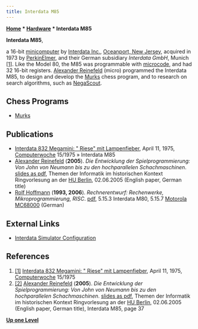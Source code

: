 ```yaml
---
title: Interdata M85
---
```

**[Home](Home "Home") \* [Hardware](Hardware "Hardware") \* Interdata M85**


**Interdata M85**,  

a 16-bit [minicomputer](https://en.wikipedia.org/wiki/Minicomputer) by [Interdata Inc.](https://en.wikipedia.org/wiki/Interdata), [Oceanport, New Jersey](https://en.wikipedia.org/wiki/Oceanport,_New_Jersey), acquired in 1973 by [PerkinElmer](https://en.wikipedia.org/wiki/Perkin-Elmer), and their German subsidiary *Interdata GmbH*, Munich <a id="cite-note-1" href="#cite-ref-1">[1]</a>. Like the Model 80, the M85 was programmable with [microcode](https://en.wikipedia.org/wiki/Microcode), and had 32 16-bit registers. [Alexander Reinefeld](Alexander_Reinefeld "Alexander Reinefeld") (micro) programmed the Interdata M85, to design and develop the [Murks](Murks "Murks") chess program, and to research on search algorithms, such as [NegaScout](NegaScout "NegaScout").



## Chess Programs


* [Murks](Murks "Murks")


## Publications


* [Interdata 832 Megamini: " Riese" mit Lampenfieber](http://www.computerwoche.de/a/riese-mit-lampenfieber,1204046), April 11, 1975, [Computerwoche](#woche) 15/1975 » Interdata M85
* [Alexander Reinefeld](Alexander_Reinefeld "Alexander Reinefeld") (**2005**). *Die Entwicklung der Spielprogrammierung: Von John von Neumann bis zu den hochparallelen Schachmaschinen*. [slides as pdf](http://www.informatik.hu-berlin.de/studium/ringvorlesung/ss05/slides/05-06-02.pdf), Themen der Informatik im historischen Kontext Ringvorlesung an der [HU Berlin](https://en.wikipedia.org/wiki/Humboldt_University_of_Berlin), 02.06.2005 (English paper, German title)
* [Rolf Hoffmann](http://www.ra.informatik.tu-darmstadt.de/?id=1483) (**1993, 2006**). *Rechnerentwurf: Rechenwerke, Mikroprogrammierung, RISC*. [pdf](http://www.ra.informatik.tu-darmstadt.de/fileadmin/tgi2/RMP-Buch.pdf), 5.15.3 Interdata M80, 5.15.7 [Motorola](index.php?title=Motorola&action=edit&redlink=1 "Motorola (page does not exist)") [MC68000](68000 "68000") (German)


## External Links


* [Interdata Simulator Configuration](http://simh.trailing-edge.com/interdata.html)


## References


1. <a id="cite-ref-1" href="#cite-note-1">[1]</a> [Interdata 832 Megamini: " Riese" mit Lampenfieber](http://www.computerwoche.de/a/riese-mit-lampenfieber,1204046), April 11, 1975, [Computerwoche](#woche) 15/1975
2. <a id="cite-ref-2" href="#cite-note-2">[2]</a> [Alexander Reinefeld](Alexander_Reinefeld "Alexander Reinefeld") (**2005**). *Die Entwicklung der Spielprogrammierung: Von John von Neumann bis zu den hochparallelen Schachmaschinen*. [slides as pdf](http://www.informatik.hu-berlin.de/studium/ringvorlesung/ss05/slides/05-06-02.pdf), Themen der Informatik im historischen Kontext Ringvorlesung an der [HU Berlin](https://en.wikipedia.org/wiki/Humboldt_University_of_Berlin), 02.06.2005 (English paper, German title), Interdata M85, page 37

**[Up one Level](Hardware "Hardware")**







 
